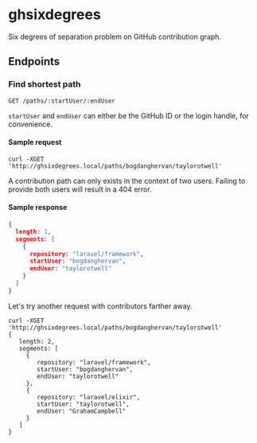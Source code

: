 # ghsixdegrees
Six degrees of separation problem on GitHub contribution graph.

## Endpoints

### Find shortest path
```
GET /paths/:startUser/:endUser
```
`startUser` and `endUser` can either be the GitHub ID or the login handle,
for convenience.

#### Sample request
```
curl -XGET 'http://ghsixdegrees.local/paths/bogdanghervan/taylorotwell'
```

A contribution path can only exists in the context of two users. Failing to
provide both users will result in a 404 error.

#### Sample response
```JSON
{
  length: 1,
  segments: [
    {
      repository: "laravel/framework",
      startUser: "bogdanghervan",
      endUser: "taylorotwell"
    }
  ]
}
```

Let's try another request with contributors farther away.
```
curl -XGET 'http://ghsixdegrees.local/paths/bogdanghervan/taylorotwell'
{
   length: 2,
   segments: [
     {
        repository: "laravel/framework",
        startUser: "bogdanghervan",
        endUser: "taylorotwell"
     },
     {
        repository: "laravel/elixir",
        startUser: "taylorotwell",
        endUser: "GrahamCampbell"
     }
   ]
}
